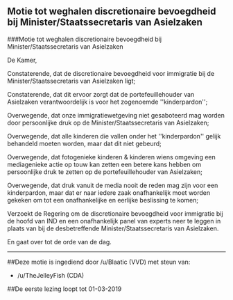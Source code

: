 ## Motie tot weghalen discretionaire bevoegdheid bij Minister/Staatssecretaris van Asielzaken 
 
###Motie tot weghalen discretionaire bevoegdheid bij Minister/Staatssecretaris van Asielzaken

De Kamer,

Constaterende, dat de discretionaire bevoegdheid voor immigratie bij de Minister/Staatssecretaris van Asielzaken ligt;

Constaterende, dat dit ervoor zorgt dat de portefeuillehouder van Asielzaken verantwoordelijk is voor het zogenoemde ''kinderpardon'';

Overwegende, dat onze immigratiewetgeving niet gesaboteerd mag worden door persoonlijke druk op de Minister/Staatssecretaris van Asielzaken;

Overwegende, dat alle kinderen die vallen onder het ''kinderpardon'' gelijk behandeld moeten worden, maar dat dit niet gebeurd;

Overwegende, dat fotogenieke kinderen & kinderen wiens omgeving een mediagenieke actie op touw kan zetten een betere kans hebben om persoonlijke druk te zetten op de portefeuillehouder van Asielzaken;

Overwegende, dat druk vanuit de media nooit de reden mag zijn voor een kinderpardon, maar dat er naar iedere zaak onafhankelijk moet worden gekeken om tot een onafhankelijke en eerlijke beslissing te komen;

Verzoekt de Regering om de discretionaire bevoegdheid voor immigratie bij de hoofd van IND en een onafhankelijk panel van experts neer te leggen in plaats van bij de desbetreffende Minister/Staatssecretaris van Asielzaken.

En gaat over tot de orde van de dag.

---

##Deze motie is ingediend door /u/Blaatic (VVD) met steun van:

-  /u/TheJelleyFish (CDA)

##De eerste lezing loopt tot 01-03-2019